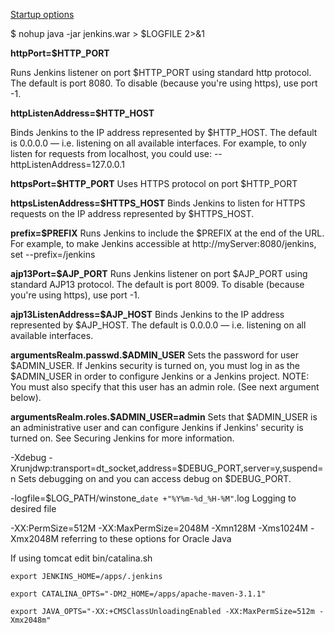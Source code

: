 
[Startup options](https://wiki.jenkins-ci.org/display/JENKINS/Starting+and+Accessing+Jenkins)


$ nohup java -jar jenkins.war > $LOGFILE 2>&1


**httpPort=$HTTP_PORT**

Runs Jenkins listener on port $HTTP_PORT using standard http protocol. The default is port 8080. To disable (because you're using https), use port -1.

**httpListenAddress=$HTTP_HOST**

Binds Jenkins to the IP address represented by $HTTP_HOST. The default is 0.0.0.0 — i.e. listening on all available interfaces. 
For example, to only listen for requests from localhost, you could use: --httpListenAddress=127.0.0.1

**httpsPort=$HTTP_PORT**
Uses HTTPS protocol on port $HTTP_PORT

**httpsListenAddress=$HTTPS_HOST**
Binds Jenkins to listen for HTTPS requests on the IP address represented by $HTTPS_HOST.

**prefix=$PREFIX**
Runs Jenkins to include the $PREFIX at the end of the URL. 
For example, to make Jenkins accessible at http://myServer:8080/jenkins, set --prefix=/jenkins

**ajp13Port=$AJP_PORT**
Runs Jenkins listener on port $AJP_PORT using standard AJP13 protocol. The default is port 8009. To disable (because you're using https), use port -1.

**ajp13ListenAddress=$AJP_HOST**
Binds Jenkins to the IP address represented by $AJP_HOST. The default is 0.0.0.0 — i.e. listening on all available interfaces.

**argumentsRealm.passwd.$ADMIN_USER**
Sets the password for user $ADMIN_USER. If Jenkins security is turned on, you must log in as the $ADMIN_USER in order to configure Jenkins or a Jenkins project. NOTE: You must also specify that this user has an admin role. (See next argument below).

**argumentsRealm.roles.$ADMIN_USER=admin**
Sets that $ADMIN_USER is an administrative user and can configure Jenkins if Jenkins' security is turned on. See Securing Jenkins for more information.

-Xdebug -Xrunjdwp:transport=dt_socket,address=$DEBUG_PORT,server=y,suspend=n	Sets debugging on and you can access debug on $DEBUG_PORT.

-logfile=$LOG_PATH/winstone_`date +"%Y%m-%d_%H-%M"`.log	Logging to desired file

-XX:PermSize=512M -XX:MaxPermSize=2048M -Xmn128M -Xms1024M -Xmx2048M	referring to these options for Oracle Java 



If using tomcat edit bin/catalina.sh

``export JENKINS_HOME=/apps/.jenkins``

``export CATALINA_OPTS="-DM2_HOME=/apps/apache-maven-3.1.1"``

``export JAVA_OPTS="-XX:+CMSClassUnloadingEnabled -XX:MaxPermSize=512m -Xmx2048m"``


